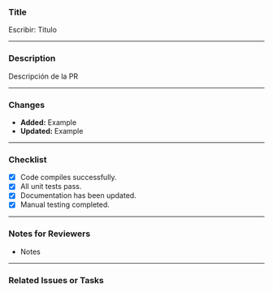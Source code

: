 ### Title

Escribir: Titulo

---

### Description

Descripción de la PR

---

### Changes

-   **Added:** Example
-   **Updated:** Example

---

### Checklist

-   [x] Code compiles successfully.
-   [x] All unit tests pass.
-   [x] Documentation has been updated.
-   [x] Manual testing completed.
---

### Notes for Reviewers

-   Notes

---

### Related Issues or Tasks